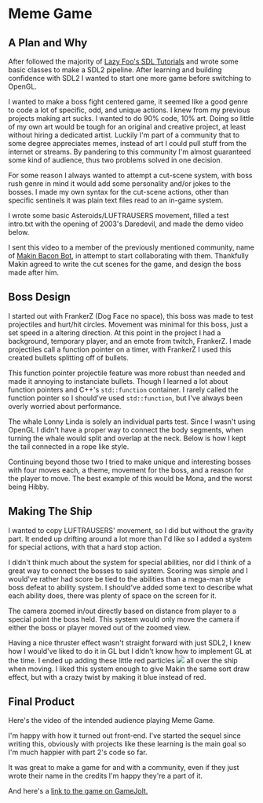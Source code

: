 Meme Game
=========

A Plan and Why
--------------

After followed the majority of [Lazy Foo's SDL
Tutorials](http://lazyfoo.net/tutorials/SDL/index.php#Hello%20SDL) and
wrote some basic classes to make a SDL2 pipeline. After
learning and building confidence with SDL2 I wanted to start one more
game before switching to OpenGL.

I wanted to make a boss fight centered game, it seemed like a good genre
to code a lot of specific, odd, and unique actions. I knew from my
previous projects making art sucks. I wanted to do 90% code, 10% art.
Doing so little of my own art would be tough for an original and
creative project, at least without hiring a dedicated artist. Luckily
I'm part of a community that to some degree appreciates memes, instead
of art I could pull stuff from the internet or streams. By pandering to
this community I'm almost guaranteed some kind of audience, thus two
problems solved in one decision.

For some reason I always wanted to attempt a cut-scene system, with boss
rush genre in mind it would add some personality and/or jokes to the
bosses. I made my own syntax for the cut-scene actions, other than
specific sentinels it was plain text files read to an in-game system.

I wrote some basic Asteroids/LUFTRAUSERS movement, filled a test
intro.txt with the opening of 2003's Daredevil, and made the demo video
below.

I sent this video to a member of the previously mentioned community,
name of [Makin Bacon Bot](https://twitter.com/MakinBaconBot), in attempt
to start collaborating with them. Thankfully Makin agreed to write the
cut scenes for the game, and design the boss made after him.

Boss Design
-----------

I started out with FrankerZ (Dog Face no space), this boss was made to test projectiles and hurt/hit circles.
Movement was minimal for this boss, just a set speed in a altering direction.
At this point in the project I had a background, temporary player, and an emote from twitch, FrankerZ.
I made projectiles call a function pointer on a timer, with FrankerZ I used this created bullets splitting off of bullets.

This function pointer projectile feature was more robust than needed and made it annoying to instanciate bullets.
Though I learned a lot about function pointers and C++'s `std::function` container.
I rarely called the function pointer so I should've used `std::function`, but I've always been overly worried about performance.

The whale Lonny Linda is solely an individual parts test. Since I
wasn't using OpenGL I didn't have a proper way to connect the body
segments, when turning the whale would split and overlap at the neck.
Below is how I kept the tail connected in a rope like style.

Continuing beyond those two I tried to make unique and interesting
bosses with four moves each, a theme, movement for the boss, and a
reason for the player to move. The best example of this would be Mona, and the worst being Hibby.

Making The Ship
---------------

I wanted to copy LUFTRAUSERS' movement, so I did but without the
gravity part. It ended up drifting around a lot more than I'd like so I
added a system for special actions, with that a hard stop action.

I didn't think much about the system for special abilities, nor did I
think of a great way to connect the bosses to said system. Scoring was
simple and I would've rather had score be tied to the abilities than a
mega-man style boss defeat to ability system. I should've added some
text to describe what each ability does, there was plenty of space on
the screen for it.

The camera zoomed in/out directly based on distance from player to a
special point the boss held. This system would only move the camera if
either the boss or player moved out of the zoomed view.

Having a nice thruster effect wasn't straight forward with just SDL2, I
knew how I would've liked to do it in GL but I didn't know how to
implement GL at the time. I ended up adding these little red particles
![](https://bytebucket.org/Gertkeno/meme-game/raw/0e9049c93db96ef03d324961676a9b3a3cdac5a7/assets/ember.png)
all over the ship when moving. I liked this system enough to give Makin
the same sort draw effect, but with a crazy twist by making it blue
instead of red.

Final Product
-------------

Here's the video of the intended audience playing Meme Game.

I'm happy with how it turned out front-end. I've started the sequel
since writing this, obviously with projects like these learning is the
main goal so I'm much happier with part 2's code so far.

It was great to make a game for and with a community, even if they just
wrote their name in the credits I'm happy they're a part of it.

And here's a [link to the game on GameJolt.](https://gamejolt.com/games/meme-game/163369)
